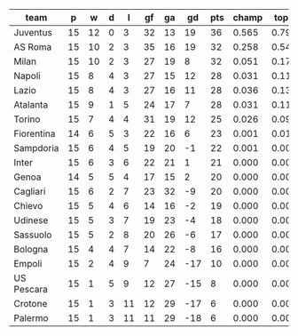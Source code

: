 |    team    | p  | w  | d | l  | gf | ga | gd  | pts | champ | top2  | top3  | top4  |  5-7  | bot4  | bot3  | bot2  |
|------------|----|----|---|----|----|----|-----|-----|-------|-------|-------|-------|-------|-------|-------|-------|
| Juventus   | 15 | 12 | 0 |  3 | 32 | 13 |  19 |  36 | 0.565 | 0.793 | 0.897 | 0.948 | 0.048 | 0.000 | 0.000 | 0.000|
| AS Roma    | 15 | 10 | 2 |  3 | 35 | 16 |  19 |  32 | 0.258 | 0.547 | 0.720 | 0.836 | 0.142 | 0.000 | 0.000 | 0.000|
| Milan      | 15 | 10 | 2 |  3 | 27 | 19 |   8 |  32 | 0.051 | 0.174 | 0.333 | 0.490 | 0.376 | 0.000 | 0.000 | 0.000|
| Napoli     | 15 |  8 | 4 |  3 | 27 | 15 |  12 |  28 | 0.031 | 0.116 | 0.241 | 0.390 | 0.408 | 0.000 | 0.000 | 0.000|
| Lazio      | 15 |  8 | 4 |  3 | 27 | 16 |  11 |  28 | 0.036 | 0.139 | 0.287 | 0.443 | 0.389 | 0.000 | 0.000 | 0.000|
| Atalanta   | 15 |  9 | 1 |  5 | 24 | 17 |   7 |  28 | 0.031 | 0.115 | 0.246 | 0.393 | 0.409 | 0.000 | 0.000 | 0.000|
| Torino     | 15 |  7 | 4 |  4 | 31 | 19 |  12 |  25 | 0.026 | 0.096 | 0.210 | 0.342 | 0.420 | 0.000 | 0.000 | 0.000|
| Fiorentina | 14 |  6 | 5 |  3 | 22 | 16 |   6 |  23 | 0.001 | 0.011 | 0.037 | 0.077 | 0.260 | 0.003 | 0.000 | 0.000|
| Sampdoria  | 15 |  6 | 4 |  5 | 19 | 20 |  -1 |  22 | 0.001 | 0.004 | 0.012 | 0.030 | 0.159 | 0.007 | 0.002 | 0.000|
| Inter      | 15 |  6 | 3 |  6 | 22 | 21 |   1 |  21 | 0.000 | 0.001 | 0.004 | 0.010 | 0.079 | 0.028 | 0.007 | 0.002|
| Genoa      | 14 |  5 | 5 |  4 | 17 | 15 |   2 |  20 | 0.000 | 0.004 | 0.010 | 0.027 | 0.146 | 0.011 | 0.002 | 0.001|
| Cagliari   | 15 |  6 | 2 |  7 | 23 | 32 |  -9 |  20 | 0.000 | 0.000 | 0.001 | 0.004 | 0.041 | 0.062 | 0.021 | 0.006|
| Chievo     | 15 |  5 | 4 |  6 | 14 | 16 |  -2 |  19 | 0.000 | 0.001 | 0.002 | 0.006 | 0.058 | 0.036 | 0.010 | 0.003|
| Udinese    | 15 |  5 | 3 |  7 | 19 | 23 |  -4 |  18 | 0.000 | 0.000 | 0.001 | 0.002 | 0.030 | 0.084 | 0.030 | 0.008|
| Sassuolo   | 15 |  5 | 2 |  8 | 20 | 26 |  -6 |  17 | 0.000 | 0.000 | 0.001 | 0.002 | 0.025 | 0.089 | 0.031 | 0.009|
| Bologna    | 15 |  4 | 4 |  7 | 14 | 22 |  -8 |  16 | 0.000 | 0.000 | 0.000 | 0.001 | 0.012 | 0.160 | 0.064 | 0.020|
| Empoli     | 15 |  2 | 4 |  9 |  7 | 24 | -17 |  10 | 0.000 | 0.000 | 0.000 | 0.000 | 0.000 | 0.830 | 0.611 | 0.371|
| US Pescara | 15 |  1 | 5 |  9 | 12 | 27 | -15 |   8 | 0.000 | 0.000 | 0.000 | 0.000 | 0.000 | 0.841 | 0.628 | 0.387|
| Crotone    | 15 |  1 | 3 | 11 | 12 | 29 | -17 |   6 | 0.000 | 0.000 | 0.000 | 0.000 | 0.000 | 0.933 | 0.814 | 0.619|
| Palermo    | 15 |  1 | 3 | 11 | 11 | 29 | -18 |   6 | 0.000 | 0.000 | 0.000 | 0.000 | 0.000 | 0.916 | 0.779 | 0.576|
